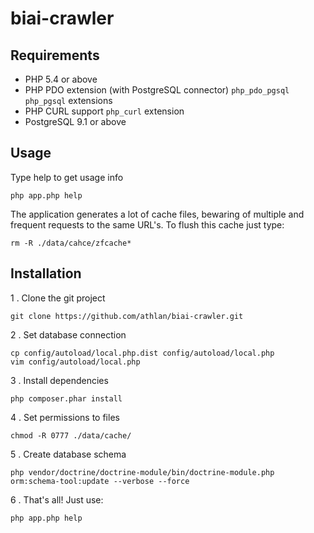 biai-crawler
============

## Requirements
- PHP 5.4 or above
- PHP PDO extension (with PostgreSQL connector) `php_pdo_pgsql` `php_pgsql` extensions
- PHP CURL support `php_curl` extension
- PostgreSQL 9.1 or above

## Usage

Type help to get usage info

```
php app.php help
```

The application generates a lot of cache files, bewaring of multiple and frequent requests to the same URL's. To flush this cache just type:
```
rm -R ./data/cahce/zfcache*
```

## Installation

1 . Clone the git project

```
git clone https://github.com/athlan/biai-crawler.git
```

2 . Set database connection

```
cp config/autoload/local.php.dist config/autoload/local.php
vim config/autoload/local.php
```

3 . Install dependencies

```
php composer.phar install
```

4 . Set permissions to files

```
chmod -R 0777 ./data/cache/
```

5 . Create database schema

```
php vendor/doctrine/doctrine-module/bin/doctrine-module.php orm:schema-tool:update --verbose --force
```
6 . That's all! Just use:

```
php app.php help
```
